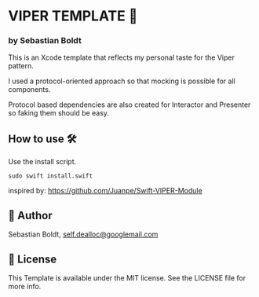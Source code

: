 # VIPER TEMPLATE 🐍

### by Sebastian Boldt

This is an Xcode template that reflects my personal taste for the Viper pattern.

I used a protocol-oriented approach so that mocking is possible for all components.

Protocol based dependencies are also created for Interactor and Presenter so faking them should be easy.

## How to use 🛠

Use the install script.

```sudo swift install.swift```

inspired by: https://github.com/Juanpe/Swift-VIPER-Module

## 🤖 Author

Sebastian Boldt, self.dealloc@googlemail.com

## 📄 License

This Template is available under the MIT license. See the LICENSE file for more info.


